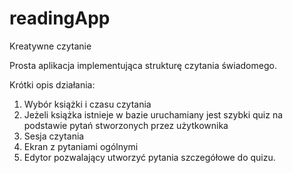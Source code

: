 # readingApp
Kreatywne czytanie

Prosta aplikacja implementująca strukturę czytania świadomego.

Krótki opis działania:
1. Wybór książki i czasu czytania
2. Jeżeli książka istnieje w bazie uruchamiany jest szybki quiz na podstawie pytań stworzonych przez użytkownika
3. Sesja czytania
4. Ekran z pytaniami ogólnymi
5. Edytor pozwalający utworzyć pytania szczegółowe do quizu.
